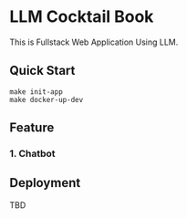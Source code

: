 # LLM Cocktail Book

This is Fullstack Web Application Using LLM.

## Quick Start

```
make init-app
make docker-up-dev
```

## Feature

### 1. Chatbot


## Deployment

TBD


